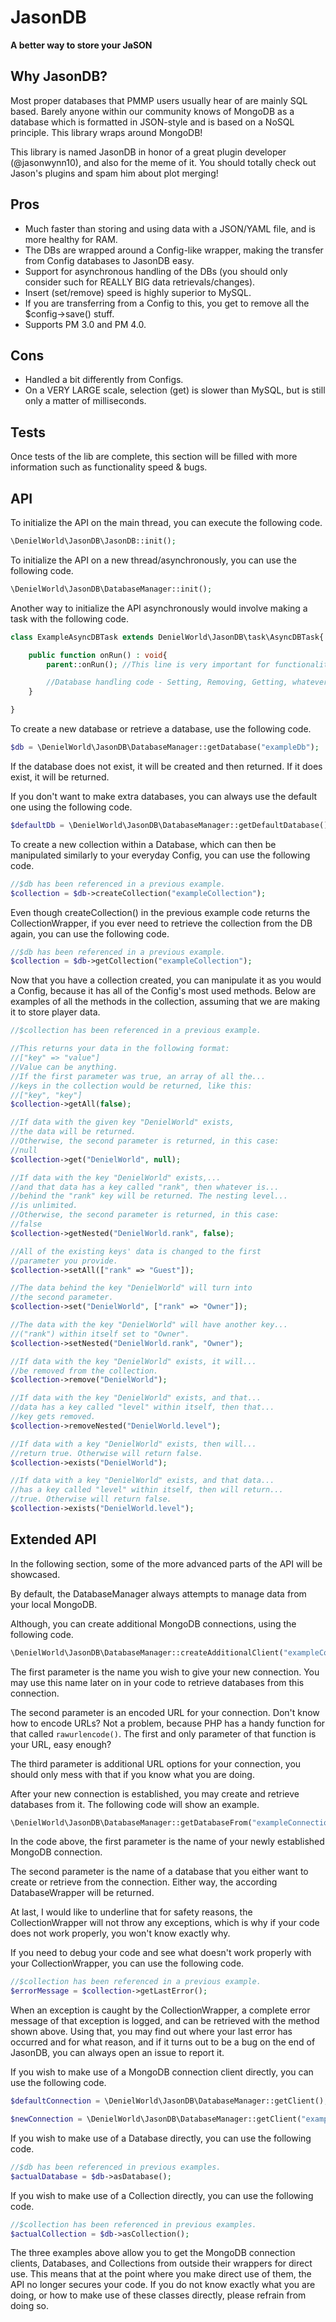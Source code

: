 # JasonDB

**A better way to store your J~~a~~SON**

## Why JasonDB?

Most proper databases that PMMP users usually hear of are
mainly SQL based. Barely anyone within our community
knows of MongoDB as a database which is formatted in 
JSON-style and is based on a NoSQL principle. 
This library wraps around MongoDB!

This library is named JasonDB in honor of a great plugin
developer (@jasonwynn10), and also for the meme of it.
You should totally check out Jason's plugins and spam
him about plot merging!

## Pros

* Much faster than storing and using data with a JSON/YAML 
file, and is more healthy for RAM.
* The DBs are wrapped around a Config-like wrapper, making
the transfer from Config databases to JasonDB easy.
* Support for asynchronous handling of the DBs (you should
only consider such for REALLY BIG data retrievals/changes).
* Insert (set/remove) speed is highly superior to MySQL.
* If you are transferring from a Config to this, you get to
remove all the $config->save() stuff. 
* Supports PM 3.0 and PM 4.0.

## Cons

* Handled a bit differently from Configs.
* On a VERY LARGE scale, selection (get) is slower than
MySQL, but is still only a matter of milliseconds.

## Tests

Once tests of the lib are complete, this section will be
filled with more information such as functionality speed 
& bugs.

## API

To initialize the API on the main thread, you can execute
the following code.

```php
\DenielWorld\JasonDB\JasonDB::init();
```

To initialize the API on a new thread/asynchronously,
you can use the following code.

```php
\DenielWorld\JasonDB\DatabaseManager::init();
```

Another way to initialize the API asynchronously would
involve making a task with the following code.

```php
class ExampleAsyncDBTask extends DenielWorld\JasonDB\task\AsyncDBTask{

    public function onRun() : void{
        parent::onRun(); //This line is very important for functionality!

        //Database handling code - Setting, Removing, Getting, whatever you want.
    }

}
```

To create a new database or retrieve a database, use the
following code.

```php
$db = \DenielWorld\JasonDB\DatabaseManager::getDatabase("exampleDb");
```

If the database does not exist, it will be created and then
returned. If it does exist, it will be returned.

If you don't want to make extra databases, you can always
use the default one using the following code.

```php
$defaultDb = \DenielWorld\JasonDB\DatabaseManager::getDefaultDatabase();
```

To create a new collection within a Database, which can then
be manipulated similarly to your everyday Config, you can use
the following code.

```php
//$db has been referenced in a previous example.
$collection = $db->createCollection("exampleCollection");
```

Even though createCollection() in the previous example
code returns the CollectionWrapper, if you ever need to
retrieve the collection from the DB again, you can use
the following code.

```php
//$db has been referenced in a previous example.
$collection = $db->getCollection("exampleCollection");
```

Now that you have a collection created, you can manipulate
it as you would a Config, because it has all of the Config's
most used methods. Below are examples of all the methods
in the collection, assuming that we are making it to store
player data.
```php
//$collection has been referenced in a previous example.

//This returns your data in the following format:
//["key" => "value"]
//Value can be anything.
//If the first parameter was true, an array of all the...
//keys in the collection would be returned, like this:
//["key", "key"]
$collection->getAll(false);

//If data with the given key "DenielWorld" exists,
//the data will be returned.
//Otherwise, the second parameter is returned, in this case:
//null
$collection->get("DenielWorld", null);

//If data with the key "DenielWorld" exists,...
//and that data has a key called "rank", then whatever is...
//behind the "rank" key will be returned. The nesting level...
//is unlimited.
//Otherwise, the second parameter is returned, in this case:
//false
$collection->getNested("DenielWorld.rank", false);

//All of the existing keys' data is changed to the first 
//parameter you provide.
$collection->setAll(["rank" => "Guest"]);

//The data behind the key "DenielWorld" will turn into
//the second parameter.
$collection->set("DenielWorld", ["rank" => "Owner"]);

//The data with the key "DenielWorld" will have another key...
//("rank") within itself set to "Owner".
$collection->setNested("DenielWorld.rank", "Owner");

//If data with the key "DenielWorld" exists, it will...
//be removed from the collection.
$collection->remove("DenielWorld");

//If data with the key "DenielWorld" exists, and that...
//data has a key called "level" within itself, then that...
//key gets removed.
$collection->removeNested("DenielWorld.level");

//If data with a key "DenielWorld" exists, then will...
//return true. Otherwise will return false.
$collection->exists("DenielWorld");

//If data with a key "DenielWorld" exists, and that data...
//has a key called "level" within itself, then will return...
//true. Otherwise will return false.
$collection->exists("DenielWorld.level");
```

## Extended API

In the following section, some of the more advanced parts of
the API will be showcased.

By default, the DatabaseManager always attempts to manage
data from your local MongoDB.

Although, you can create additional MongoDB connections,
using the following code.

```php
\DenielWorld\JasonDB\DatabaseManager::createAdditionalClient("exampleConnection", "mongodb://localhost:27017", ["connect" => TRUE]);
```

The first parameter is the name you wish to give your new
connection. You may use this name later on in your code to
retrieve databases from this connection.

The second parameter is an encoded URL for your connection.
Don't know how to encode URLs? Not a problem, because PHP
has a handy function for that called ``rawurlencode()``.
The first and only parameter of that function is your URL,
easy enough?

The third parameter is additional URL options for your
connection, you should only mess with that if you know
what you are doing.

After your new connection is established, you may create
and retrieve databases from it. The following code will
show an example.

```php
\DenielWorld\JasonDB\DatabaseManager::getDatabaseFrom("exampleConnection", "testDb");
```

In the code above, the first parameter is the name of your
newly established MongoDB connection.

The second parameter is the name of a database that you
either want to create or retrieve from the connection.
Either way, the according DatabaseWrapper will be returned.

At last, I would like to underline that for safety reasons,
the CollectionWrapper will not throw any exceptions, which
is why if your code does not work properly, you won't know
exactly why.

If you need to debug your code and see what doesn't work
properly with your CollectionWrapper, you can use the
following code.

```php
//$collection has been referenced in a previous example.
$errorMessage = $collection->getLastError();
```

When an exception is caught by the CollectionWrapper, a
complete error message of that exception is logged, and
can be retrieved with the method shown above. Using that,
you may find out where your last error has occurred and
for what reason, and if it turns out to be a bug on the
end of JasonDB, you can always open an issue to report it.

If you wish to make use of a MongoDB connection client
directly, you can use the following code.

```php
$defaultConnection = \DenielWorld\JasonDB\DatabaseManager::getClient();

$newConnection = \DenielWorld\JasonDB\DatabaseManager::getClient("exampleConnection");
```

If you wish to make use of a Database directly, you can use
the following code.

```php
//$db has been referenced in previous examples.
$actualDatabase = $db->asDatabase();
```

If you wish to make use of a Collection directly, you can
use the following code.

```php
//$collection has been referenced in previous examples.
$actualCollection = $db->asCollection();
```

The three examples above allow you to get the MongoDB
connection clients, Databases, and Collections from outside
their wrappers for direct use. This means that at the point
where you make direct use of them, the API no longer secures
your code. If you do not know exactly what you are doing,
or how to make use of these classes directly, please refrain
from doing so.